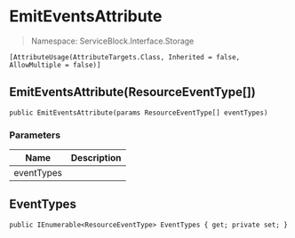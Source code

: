 EmitEventsAttribute
======
> Namespace: ServiceBlock.Interface.Storage




```
[AttributeUsage(AttributeTargets.Class, Inherited = false, AllowMultiple = false)]
```


EmitEventsAttribute(ResourceEventType[])
------

```
public EmitEventsAttribute(params ResourceEventType[] eventTypes)
```
### Parameters
Name | Description
--- | ---
eventTypes | 



EventTypes
------

```
public IEnumerable<ResourceEventType> EventTypes { get; private set; }
```




